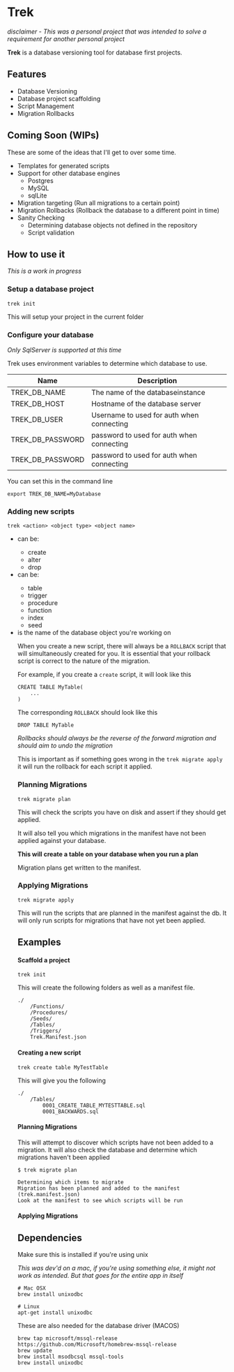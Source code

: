 # Trek

_disclaimer - This was a personal project that was intended to solve a requirement for another personal project_

**Trek** is a database versioning tool for database first projects.

## Features

- Database Versioning
- Database project scaffolding
- Script Management
- Migration Rollbacks

## Coming Soon (WIPs)

These are some of the ideas that I'll get to over some time.

- Templates for generated scripts
- Support for other database engines
  - Postgres
  - MySQL
  - sqlLite
- Migration targeting (Run all migrations to a certain point)
- Migration Rollbacks (Rollback the database to a different point in time)
- Sanity Checking
  - Determining database objects not defined in the repository
  - Script validation


## How to use it

_This is a work in progress_

### Setup a database project

```
trek init
```
This will setup your project in the current folder

### Configure your database

_Only SqlServer is supported at this time_

Trek uses environment variables to determine which database to use.

| Name             | Description                               |
| ---------------- | ----------------------------------------- |
| TREK_DB_NAME     | The name of the databaseinstance          |
| TREK_DB_HOST     | Hostname of the database server           |
| TREK_DB_USER     | Username to used for auth when connecting |
| TREK_DB_PASSWORD | password to used for auth when connecting |
| TREK_DB_PASSWORD | password to used for auth when connecting |

You can set this in the command line

```
export TREK_DB_NAME=MyDatabase
```

### Adding new scripts

```
trek <action> <object type> <object name>
```

- <action> can be:
    - create
    - alter
    - drop
- <object type> can be:
    - table
    - trigger
    - procedure
    - function
    - index
    - seed
- <object name> is the name of the database object you're working on

When you create a new script, there will always be a `ROLLBACK` script that will simultaneously created for you. It is essential that your rollback script is correct to the nature of the migration.

For example, if you create a `create` script, it will look like this

```
CREATE TABLE MyTable(
    ...
)
```
The corresponding `ROLLBACK` should look like this

```
DROP TABLE MyTable
```

_Rollbacks should always be the reverse of the forward migration and should aim to undo the migration_

This is important as if something goes wrong in the `trek migrate apply` it will run the rollback for each script it applied.

### Planning Migrations

```
trek migrate plan
```

This will check the scripts you have on disk and assert if they should get applied.

It will also tell you which migrations in the manifest have not been applied against your database.

**This will create a table on your database when you run a plan**

Migration plans get written to the manifest.

### Applying Migrations

```
trek migrate apply
```
This will run the scripts that are planned in the manifest against the db. It will only run scripts for migrations that have not yet been applied. 



## Examples

#### Scaffold a project

```
trek init
```

This will create the following folders as well as a manifest file.


```
./
    /Functions/
    /Procedures/
    /Seeds/
    /Tables/
    /Triggers/
    Trek.Manifest.json

```


#### Creating a new script

```
trek create table MyTestTable
```

This will give you the following

```
./
    /Tables/
        0001_CREATE_TABLE_MYTESTTABLE.sql
        0001_BACKWARDS.sql
```

#### Planning Migrations

This will attempt to discover which scripts have not been added to a migration. It will also check the database and determine which migrations haven't been applied

```
$ trek migrate plan

Determining which items to migrate
Migration has been planned and added to the manifest (trek.manifest.json)
Look at the manifest to see which scripts will be run
```

#### Applying Migrations


## Dependencies

Make sure this is installed if you're using unix

_This was dev'd on a mac, if you're using something else, it might not work as intended. But that goes for the entire app in itself_

```
# Mac OSX
brew install unixodbc

# Linux
apt-get install unixodbc

```

These are also needed for the database driver (MACOS)

```
brew tap microsoft/mssql-release https://github.com/Microsoft/homebrew-mssql-release
brew update
brew install msodbcsql mssql-tools
brew install unixodbc
```